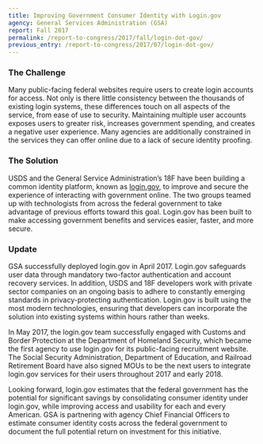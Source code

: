 ```yaml
---
title: Improving Government Consumer Identity with Login.gov
agency: General Services Administration (GSA)
report: Fall 2017
permalink: /report-to-congress/2017/fall/login-dot-gov/
previous_entry: /report-to-congress/2017/07/login-dot-gov/
---
```

### The Challenge

Many public-facing federal websites require users to create login accounts for access. Not only is there little consistency between the thousands of existing login systems, these differences touch on all aspects of the service, from ease of use to security. Maintaining multiple user accounts exposes users to greater risk, increases government spending, and creates a negative user experience. Many agencies are additionally constrained in the services they can offer online due to a lack of secure identity proofing.

### The Solution

USDS and the General Service Administration’s 18F have been building a common identity platform, known as <a href="https://login.gov">login.gov</a>, to improve and secure the experience of interacting with government online. The two groups teamed up with technologists from across the federal government to take advantage of previous efforts toward this goal. Login.gov has been built to make accessing government benefits and services easier, faster, and more secure.

### Update

GSA successfully deployed login.gov in April 2017. Login.gov safeguards user data through mandatory two-factor authentication and account recovery services. In addition, USDS and 18F developers work with private sector companies on an ongoing basis to adhere to constantly emerging standards in privacy-protecting authentication. Login.gov is built using the most modern technologies, ensuring that developers can incorporate the solution into existing systems within hours rather than weeks.

In May 2017, the login.gov team successfully engaged with Customs and Border Protection at the Department of Homeland Security, which became the first agency to use login.gov for its public-facing recruitment website. The Social Security Administration, Department of Education, and Railroad Retirement Board have also signed MOUs to be the next users to integrate login.gov services for their users throughout 2017 and early 2018.

Looking forward, login.gov estimates that the federal government has the potential for significant savings by consolidating consumer identity under login.gov, while improving access and usability for each and every American. GSA is partnering with agency Chief Financial Officers to estimate consumer identity costs across the federal government to document the full potential return on investment for this initiative.